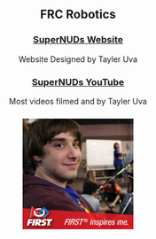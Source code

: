 <center>
<h2><b>FRC Robotics</b> </h2>
<h3><a href="http://frcteam3255.com/tayleruva">SuperNUDs Website</a></h3>
Website Designed by Tayler Uva
<h3><a href="http://www.youtube.com/FRC3255">SuperNUDs YouTube</a></h3>
Most videos filmed and by Tayler Uva
<h3></h3>
<a href="http://frcteam3255.com/tayleruva">
<img src="profile.jpg" alt="Tayler Uva" style="width: 200px;"/>
</a>
</center>
